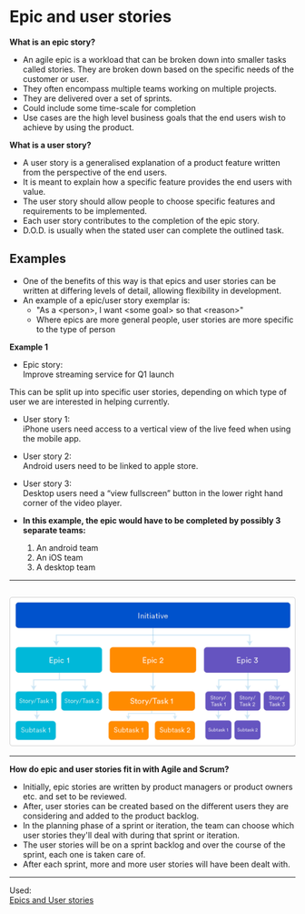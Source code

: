 # Epic and user stories

**What is an epic story?**
- An agile epic is a workload that can be broken down into smaller tasks called stories. They are broken down based on the specific needs of the customer or user.
- They often encompass multiple teams working on multiple projects.
- They are delivered over a set of sprints.
- Could include some time-scale for completion
- Use cases are the high level business goals that the end users wish to achieve by using the product.

**What is a user story?**
- A user story is a generalised explanation of a product feature written from the perspective of the end users.
- It is meant to explain how a specific feature provides the end users with value.
- The user story should allow people to choose specific features and requirements to be implemented.
- Each user story contributes to the completion of the epic story.
- D.O.D. is usually when the stated user can complete the outlined task.


## Examples
- One of the benefits of this way is that epics and user stories can be written at differing levels of detail, allowing flexibility in development.
- An example of a epic/user story exemplar is:
    - "As a \<person>, I want \<some goal> so that \<reason>"
    - Where epics are more general people, user stories are more specific to the type of person

**Example 1**
- Epic story:  
Improve streaming service for Q1 launch

This can be split up into specific user stories, depending on which type of user we are interested in helping currently.

- User story 1:  
iPhone users need access to a vertical view of the live feed when using the mobile app.

- User story 2:  
Android users need to be linked to apple store.

- User story 3:  
Desktop users need a “view fullscreen” button in the lower right hand corner of the video player.

- **In this example, the epic would have to be completed by possibly 3 separate teams:**
    1. An android team
    2. An iOS team
    3. A desktop team

----
##
![How they relate](images/1.png)

---
**How do epic and user stories fit in with Agile and Scrum?**
- Initially, epic stories are written by product managers or product owners etc. and set to be reviewed.
- After, user stories can be created based on the different users they are considering and added to the product backlog.
- In the planning phase of a sprint or iteration, the team can choose which user stories they'll deal with during that sprint or iteration.
- The user stories will be on a sprint backlog and over the course of the sprint, each one is taken care of.
- After each sprint, more and more user stories will have been dealt with.

---
Used:  
[Epics and User stories](https://www.atlassian.com/agile/project-management)